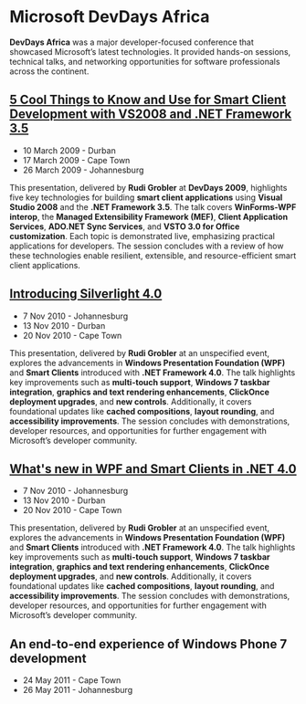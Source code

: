 # Microsoft DevDays Africa

**DevDays Africa** was a major developer-focused conference that showcased Microsoft’s latest technologies. It provided hands-on sessions, technical talks, and networking opportunities for software professionals across the continent.

## [5 Cool Things to Know and Use for Smart Client Development with VS2008 and .NET Framework 3.5](5_Cool_Things)
- 10 March 2009 - Durban
- 17 March 2009 - Cape Town
- 26 March 2009 - Johannesburg

This presentation, delivered by **Rudi Grobler** at **DevDays 2009**, highlights five key technologies for building **smart client applications** using **Visual Studio 2008** and the **.NET Framework 3.5**. The talk covers **WinForms-WPF interop**, the **Managed Extensibility Framework (MEF)**, **Client Application Services**, **ADO.NET Sync Services**, and **VSTO 3.0 for Office customization**. Each topic is demonstrated live, emphasizing practical applications for developers. The session concludes with a review of how these technologies enable resilient, extensible, and resource-efficient smart client applications.  


## [Introducing Silverlight 4.0](Introducing_Silverlight_4)
- 7 Nov 2010 - Johannesburg
- 13 Nov 2010 - Durban
- 20 Nov 2010 - Cape Town

This presentation, delivered by **Rudi Grobler** at an unspecified event, explores the advancements in **Windows Presentation Foundation (WPF)** and **Smart Clients** introduced with **.NET Framework 4.0**. The talk highlights key improvements such as **multi-touch support**, **Windows 7 taskbar integration**, **graphics and text rendering enhancements**, **ClickOnce deployment upgrades**, and **new controls**. Additionally, it covers foundational updates like **cached compositions**, **layout rounding**, and **accessibility improvements**. The session concludes with demonstrations, developer resources, and opportunities for further engagement with Microsoft’s developer community.  

## [What's new in WPF and Smart Clients in .NET 4.0](Whats_new_WPF)
- 7 Nov 2010 - Johannesburg
- 13 Nov 2010 - Durban
- 20 Nov 2010 - Cape Town

This presentation, delivered by **Rudi Grobler** at an unspecified event, explores the advancements in **Windows Presentation Foundation (WPF)** and **Smart Clients** introduced with **.NET Framework 4.0**. The talk highlights key improvements such as **multi-touch support**, **Windows 7 taskbar integration**, **graphics and text rendering enhancements**, **ClickOnce deployment upgrades**, and **new controls**. Additionally, it covers foundational updates like **cached compositions**, **layout rounding**, and **accessibility improvements**. The session concludes with demonstrations, developer resources, and opportunities for further engagement with Microsoft’s developer community.  

## An end-to-end experience of Windows Phone 7 development
- 24 May 2011 - Cape Town
- 26 May 2011 - Johannesburg
